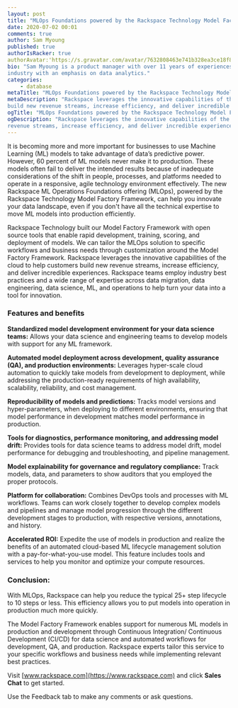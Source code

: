 ```yaml
---
layout: post
title: "MLOps Foundations powered by the Rackspace Technology Model Factory Framework"
date: 2020-07-02 00:01
comments: true
author: Sam Myoung
published: true
authorIsRacker: true
authorAvatar:'https://s.gravatar.com/avatar/7632808463e741b328ea3ce18f80b935'
bio: "Sam Myoung is a product manager with over 11 years of experiences in the IT
industry with an emphasis on data analytics."
categories:
    - database
metaTitle: "MLOps Foundations powered by the Rackspace Technology Model Factory Framework"
metaDescription: "Rackspace leverages the innovative capabilities of the cloud to help customers
build new revenue streams, increase efficiency, and deliver incredible experiences"
ogTitle: "MLOps Foundations powered by the Rackspace Technology Model Factory Framework"
ogDescription: "Rackspace leverages the innovative capabilities of the cloud to help customers build new
revenue streams, increase efficiency, and deliver incredible experiences"
---
```


It is becoming more and more important for businesses to use Machine Learning (ML) models to take advantage
of data’s predictive power. However, 60 percent of ML models never make it to production. These models often fail to deliver
the intended results because of inadequate considerations of the shift in people, processes, and platforms needed
to operate in a responsive, agile technology environment effectively. The new Rackspace ML Operations
Foundations offering (MLOps), powered by the Rackspace Technology Model Factory Framework, can help you innovate your
data landscape, even if you don't have all the technical expertise to move ML models into production efficiently.

<!-- more -->

Rackspace Technology built our Model Factory Framework with open source tools that enable rapid development,
training, scoring, and deployment of models. We can tailor the MLOps solution to specific workflows and business
needs through customization around the Model Factory Framework. Rackspace leverages the innovative capabilities of
the cloud to help customers build new revenue streams, increase efficiency, and deliver incredible experiences.
Rackspace teams employ industry best practices and a wide range of expertise across data migration, data engineering,
data science, ML, and operations to help turn your data into a tool for innovation.

### Features and benefits

**Standardized model development environment for your data science teams:** Allows your data science and
engineering teams to develop models with support for any ML framework.

**Automated model deployment across development, quality assurance (QA), and production environments:** Leverages hyper-scale
cloud automation to quickly take models from development to deployment, while addressing the production-ready
requirements of high availability, scalability, reliability, and cost management.

**Reproducibility of models and predictions:** Tracks model versions and hyper-parameters,
when deploying to different environments, ensuring that model performance in development matches model performance in production.

**Tools for diagnostics, performance monitoring, and addressing model drift:**  Provides tools for data science teams to address
model drift, model performance for debugging and troubleshooting, and pipeline management.

**Model explainability for governance and regulatory compliance:** Track models, data, and parameters to
show auditors that you employed the proper protocols.

**Platform for collaboration:** Combines DevOps tools and processes with ML workflows. Teams
can work closely together to develop complex models and pipelines and manage model progression through the
different development stages to production, with respective versions, annotations, and history.

**Accelerated ROI:** Expedite the use of models in production and realize the benefits of
an automated cloud-based ML lifecycle management solution with a pay-for-what-you-use
model. This feature includes tools and services to help you monitor and optimize your compute resources.


### Conclusion:

With MLOps, Rackspace can help you reduce the typical 25+ step lifecycle to 10 steps or less.
This efficiency allows you to put models into operation in production much more quickly.

The Model Factory Framework enables support for numerous ML models in production and development through
Continuous Integration/ Continuous Development (CI/CD) for data science and automated workflows for development,
QA, and production. Rackspace experts tailor this service to your specific workflows and business needs
while implementing relevant best practices.


Visit [www.rackspace.com](https://www.rackspace.com) and click **Sales Chat**
to get started.

Use the Feedback tab to make any comments or ask questions.

